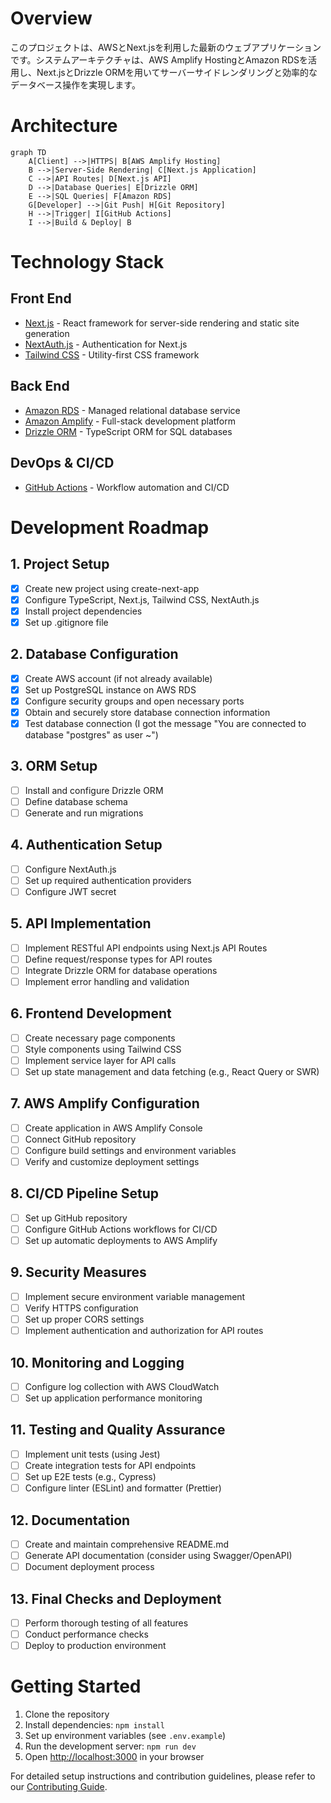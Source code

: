 # Overview

このプロジェクトは、AWSとNext.jsを利用した最新のウェブアプリケーションです。システムアーキテクチャは、AWS Amplify HostingとAmazon RDSを活用し、Next.jsとDrizzle ORMを用いてサーバーサイドレンダリングと効率的なデータベース操作を実現します。

# Architecture

```mermaid
graph TD
    A[Client] -->|HTTPS| B[AWS Amplify Hosting]
    B -->|Server-Side Rendering| C[Next.js Application]
    C -->|API Routes| D[Next.js API]
    D -->|Database Queries| E[Drizzle ORM]
    E -->|SQL Queries| F[Amazon RDS]
    G[Developer] -->|Git Push| H[Git Repository]
    H -->|Trigger| I[GitHub Actions]
    I -->|Build & Deploy| B
```

# Technology Stack

## Front End

- [Next.js](https://nextjs.org) - React framework for server-side rendering and static site generation
- [NextAuth.js](https://next-auth.js.org) - Authentication for Next.js
- [Tailwind CSS](https://tailwindcss.com) - Utility-first CSS framework

## Back End

- [Amazon RDS](https://aws.amazon.com/rds) - Managed relational database service
- [Amazon Amplify](https://aws.amazon.com/amplify) - Full-stack development platform
- [Drizzle ORM](https://orm.drizzle.team) - TypeScript ORM for SQL databases

## DevOps & CI/CD

- [GitHub Actions](https://github.com/features/actions) - Workflow automation and CI/CD

# Development Roadmap

## 1. Project Setup

- [x] Create new project using create-next-app
- [x] Configure TypeScript, Next.js, Tailwind CSS, NextAuth.js
- [x] Install project dependencies
- [x] Set up .gitignore file

## 2. Database Configuration

- [x] Create AWS account (if not already available)
- [x] Set up PostgreSQL instance on AWS RDS
- [x] Configure security groups and open necessary ports
- [x] Obtain and securely store database connection information
- [x] Test database connection (I got the message "You are connected to database "postgres" as user ~")

## 3. ORM Setup

- [ ] Install and configure Drizzle ORM
- [ ] Define database schema
- [ ] Generate and run migrations

## 4. Authentication Setup

- [ ] Configure NextAuth.js
- [ ] Set up required authentication providers
- [ ] Configure JWT secret

## 5. API Implementation

- [ ] Implement RESTful API endpoints using Next.js API Routes
- [ ] Define request/response types for API routes
- [ ] Integrate Drizzle ORM for database operations
- [ ] Implement error handling and validation

## 6. Frontend Development

- [ ] Create necessary page components
- [ ] Style components using Tailwind CSS
- [ ] Implement service layer for API calls
- [ ] Set up state management and data fetching (e.g., React Query or SWR)

## 7. AWS Amplify Configuration

- [ ] Create application in AWS Amplify Console
- [ ] Connect GitHub repository
- [ ] Configure build settings and environment variables
- [ ] Verify and customize deployment settings

## 8. CI/CD Pipeline Setup

- [ ] Set up GitHub repository
- [ ] Configure GitHub Actions workflows for CI/CD
- [ ] Set up automatic deployments to AWS Amplify

## 9. Security Measures

- [ ] Implement secure environment variable management
- [ ] Verify HTTPS configuration
- [ ] Set up proper CORS settings
- [ ] Implement authentication and authorization for API routes

## 10. Monitoring and Logging

- [ ] Configure log collection with AWS CloudWatch
- [ ] Set up application performance monitoring

## 11. Testing and Quality Assurance

- [ ] Implement unit tests (using Jest)
- [ ] Create integration tests for API endpoints
- [ ] Set up E2E tests (e.g., Cypress)
- [ ] Configure linter (ESLint) and formatter (Prettier)

## 12. Documentation

- [ ] Create and maintain comprehensive README.md
- [ ] Generate API documentation (consider using Swagger/OpenAPI)
- [ ] Document deployment process

## 13. Final Checks and Deployment

- [ ] Perform thorough testing of all features
- [ ] Conduct performance checks
- [ ] Deploy to production environment

# Getting Started

1. Clone the repository
2. Install dependencies: `npm install`
3. Set up environment variables (see `.env.example`)
4. Run the development server: `npm run dev`
5. Open [http://localhost:3000](http://localhost:3000) in your browser

For detailed setup instructions and contribution guidelines, please refer to our [Contributing Guide](CONTRIBUTING.md).

